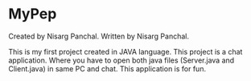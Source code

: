 # MyPep

Created by Nisarg Panchal.
Written by Nisarg Panchal.

This is my first project created in JAVA language. This project is a chat application. Where you have to open both java files (Server.java and Client.java) in same PC and chat. This application is for fun. 
